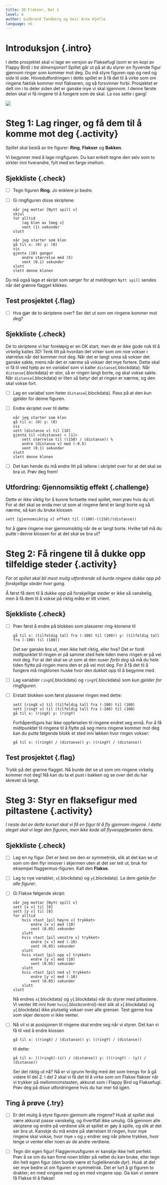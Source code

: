 ```yaml
---
title: 3D-Flakser, Del 1
level: 4
author: Gudbrand Tandberg og Geir Arne Hjelle
language: nb
---
```


# Introduksjon {.intro}

I dette prosjektet skal vi lage en versjon av Flaksefugl (som er en
kopi av Flappy Bird) i *tre dimensjoner*! Spillet går ut på at du
styrer en flyvende figur gjennom ringer som kommer mot deg. Du må
styre figuren opp og ned og side til side. Hovedutfordringen i dette
spillet er å få det til å virke som om ringene faktisk kommer mot
flakseren, og så forsvinner forbi. Prosjektet er delt inn i to deler
siden det er ganske mye vi skal igjennom. I denne første delen skal vi
få ringene til å fungere som de skal. La oss sette i gang!

![](3d_flakser.png)

# Steg 1: Lag ringer, og få dem til å komme mot deg {.activity}

Spillet skal bestå av tre figurer: __Ring__, __Flakser__ og
__Bakken__.

Vi begynner med å lage ringfiguren. Du kan enkelt tegne den selv som
to sirkler inni hverandre, fylt med en farge imellom.

## Sjekkliste {.check}

- [ ] Tegn figuren __Ring__. Jo enklere jo bedre.

- [ ] Gi ringfiguren disse skriptene:

  ```blocks
  når jeg mottar [Nytt spill v]
  skjul
  for alltid
      lag klon av [meg v]
      vent (1) sekunder
  slutt

  når jeg starter som klon
  gå til x: (0) y: (0)
  vis
  gjenta (10) ganger
      endre størrelse med (5)
      vent (0.1) sekunder
  slutt
  slett denne klonen
  ```

Du må også lage et skript som sørger for at meldingen `Nytt spill`
sendes når det grønne flagget klikkes.

## Test prosjektet {.flag}

- [ ] Hva gjør de to skriptene over? Ser det ut som om ringene kommer mot
  deg?

## Sjekkliste {.check}

De to skriptene vi har foreløpig er en OK start, men de er ikke gode
nok til å virkelig kalles 3D! Tenk litt på hvordan det virker som om
noe vokser i størrelse når det kommer mot deg. Når det er langt unna
så vokser det ganske sakte, mens når det er nærme så vokser det mye
fortere. Dette skal vi få til ved hjelp av en *variabel* som vi kaller
`distanse`{.blockdata}. Når `distanse`{.blockdata} er stor, så er
ringen langt borte, og skal vokse sakte. Når `distanse`{.blockdata} er
liten så betyr det at ringen er nærme, og den skal vokse fort.

- [ ] Lag en variabel som heter `distanse`{.blockdata}. Pass på at den kun
  gjelder for denne figuren.

- [ ] Endre skriptet over til dette:

  ```blocks
  når jeg starter som klon
  gå til x: (0) y: (0)
  vis
  sett [distanse v] til [10]
  gjenta til <(distanse) < [1]>
      sett størrelse til ((150) / (distanse)) %
      endre [distanse v] med (-0.5)
      vent (0.1) sekunder
  slutt
  slett denne klonen
  ```

- [ ] Det kan hende du må endre litt på tallene i skriptet over for at det
  skal se bra ut. Prøv deg frem!

## Utfordring: Gjennomsiktig effekt {.challenge}

Dette er ikke viktig for å kunne fortsette med spillet, men prøv hvis
du vil. For at det skal se enda mer ut som at ringene først er langt
borte og så nærme, så kan du bruke klossen

```blocks
sett [gjennomsiktig v] effekt til ((100)-((150)/(distanse))
```

for å gjøre ringene mer gjennomsiktig når de er langt borte. Hvilke
tall må du putte i denne klossen for at det skal se bra ut?

# Steg 2: Få ringene til å dukke opp tilfeldige steder {.activity}

*For at spillet skal bli mest mulig utfordrende så burde ringene dukke
 opp på forskjellige steder hver gang.*

Å først få dem til å dukke opp på forskjellige steder er ikke så
vanskelig, men å få dem til å vokse på riktig måte er litt vrient.

## Sjekkliste {.check}

- [ ] Prøv først å endre på blokken som plasserer ring-klonene til

  ```blocks
  gå til x: (tilfeldig tall fra (-100) til (100)) y: (tilfeldig tall fra (-100) til (100))
  ```

  Det ser ganske bra ut, men ikke helt riktig, eller hva? Det er
  fordi *midtpunktet* til ringen er på samme sted hele tiden mens
  ringen er på vei mot deg. For at det skal se ut som at den suser
  *forbi deg* så må du hele tiden flytte på ringen mens den er på
  vei mot deg. For å få det til å fungere må ringklonen huske hvor
  den dukket opp til å begynne med.

- [ ] Lag variabler `ringX`{.blockdata} og `ringY`{.blockdata} som *kun
  gjelder for ringfiguren*.

- [ ] Erstatt blokken som først plasserer ringen med dette:

  ```blocks
  sett [ringX v] til (tilfeldig tall fra (-100) til (100)
  sett [ringY v] til (tilfeldig tall fra (-100) til (100)
  gå til x: (ringX) y: (ringY)
  ```

  Forhåpentligvis har ikke oppførselen til ringene endret seg
  ennå. For å få midtpunktet til ringene til å flytte på seg mens
  ringene kommer mot deg kan du putte følgende blokk et sted inni
  løkken hvor ringen vokser:

  ```blocks
  gå til x: ((ringX) / (distanse)) y: ((ringY) / (distanse))
  ```

## Test prosjektet {.flag}

Trykk på det grønne flagget. Nå burde det se ut som om ringene
virkelig kommer mot deg! Nå kan du ta et pust i bakken og se over det
du har skrevet så langt.

# Steg 3: Styr en flaksefigur med piltastene {.activity}

*I neste del av dette kurset skal vi få en figur til å fly gjennom
 ringene. I dette steget skal vi lage den figuren, men ikke kode all
 flyveoppførselen dens.*

## Sjekkliste {.check}

- [ ] Lag en ny figur. Det er best om den er symmetrisk, slik at det kan
  se ut som om den flyr innover i skjermen uten at det ser teit ut,
  bruk for eksempel flaggermus-figuren. Kall den __Flakse__.

- [ ] Lag to nye variabler, `x`{.blockdata} og `y`{.blockdata}. La dem
  gjelde *for alle figurer*.

- [ ] Gi Flakse følgende skript:

  ```blocks
  når jeg mottar [Nytt spill v]
  sett [x v] til [0]
  sett [y v] til [0]
  for alltid
      hvis <tast [pil høyre v] trykket>
          endre [x v] med (10)
          vent (0.05) sekunder
      slutt
      hvis <tast [pil venstre v] trykket>
          endre [x v] med (-10)
          vent (0.05) sekunder
      slutt
      hvis <tast [pil opp v] trykket>
          endre [y v] med (10)
          vent (0.05) sekunder
      slutt
      hvis <tast [pil ned v] trykket>
          endre [y v] med (-10)
          vent (0.05) sekunder
      slutt
  slutt
  ```

  Nå endres `x`{.blockdata} og `y`{.blockdata} når du styrer med
  piltastene. Vi venter litt inni hver `hvis`{.blockcontrol}-test
  slik at `x`{.blockdata} og `y`{.blockdata} ikke plutselig vokser
  over alle grenser. Test gjerne hva som skjer dersom vi ikke venter.

- [ ] Nå vil vi at posisjonen til ringene skal endre seg når vi
  styrer. Det kan vi få til ved å endre klossen

  ```blocks
  gå til x: ((ringX) / (distanse)) y: ((ringY) / (distanse))
  ```

  til dette:

  ```blocks
  gå til x: (((ringX)-(x)) / (distanse)) y: (((ringY) - (y)) / (distanse))
  ```

  Ser det riktig ut nå? Nå er vi igrunn ferdig med det som trengs
  for å gå videre til del 2. I del 2 skal vi få det til å virke som
  om Flakse flakser når vi trykker på mellomromstasten, akkurat som
  i Flappy Bird og Flaksefugl. Prøv deg på disse utfordringene hvis
  du har mer tid igjen.

## Ting å prøve {.try}

- [ ] Er det mulig å styre figuren gjennom alle ringene? Husk at spillet
  skal være akkurat passe vanskelig, og ihvertfall ikke umulig. Gå
  gjennom alle skriptene og endre på verdiene slik at spillet er gøy å
  spille, og slik at det ser bra ut. Kanskje du må endre på størrelsen
  til ringen, hvor mye ringene skal vokse, hvor mye `x` og `y` endrer
  seg når pilene trykkes, hvor lenge vi venter eller noen av de andre
  verdiene.

- [ ] Tegn din egen figur! Flaggermusfiguren er kanskje ikke helt
  perfekt. Prøv å se om du kan finne noen bilder på nettet du kan
  bruke, eller tegn din helt egen figur (den burde være et
  fugleliknende dyr). Husk at det ser mye bedre ut om figuren er
  symmetrisk. Det er lurt å gi figuren to drakter; en med vingene ned
  og en med vingene opp. Da kan vi senere få Flakse til å flakse!
